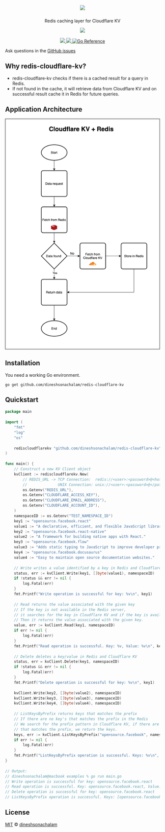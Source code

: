 <h1 align="center">
  <a href="https://github.com/marketplace/actions/markdown-autodocs">
    <img src="https://i.imgur.com/9Y1vNiT.png"/>
  </a>
</h1>
<p align="center">Redis caching layer for Cloudflare KV</p>

<p align="center">
    <a href="https://sonarcloud.io/dashboard?id=redis-cloudflare-kv">
        <img src="https://sonarcloud.io/api/project_badges/quality_gate?project=redis-cloudflare-kv"/>
    </a>
</p>

<p align="center">
    <a href="https://goreportcard.com/report/github.com/dineshsonachalam/redis-cloudflare-kv">
        <img src="https://goreportcard.com/badge/github.com/dineshsonachalam/redis-cloudflare-kv">
    </a>
    <a href="https://github.com/dineshsonachalam/redis-cloudflare-kv/actions/workflows/tests.yml">
        <img src="https://github.com/dineshsonachalam/redis-cloudflare-kv/actions/workflows/tests.yml/badge.svg"/>
    </a>
    <a href="https://pkg.go.dev/github.com/dineshsonachalam/redis-cloudflare-kv">
        <img src="https://pkg.go.dev/badge/github.com/dineshsonachalam/redis-cloudflare-kv.svg" alt="Go Reference">
    </a>
</p>

Ask questions in the <a href ="https://github.com/dineshsonachalam/redis-cloudflare-kv/issues">GitHub issues</a>


## Why redis-cloudflare-kv?

- redis-cloudflare-kv checks if there is a cached result for a query in Redis. 
- If not found in the cache, it will retrieve data from Cloudflare KV and on successful result cache it in Redis for future queries.

## Application Architecture

<img src="./architecture.png"/>

## Installation

You need a working Go environment.

```
go get github.com/dineshsonachalam/redis-cloudflare-kv
```

## Quickstart

<!-- MARKDOWN-AUTO-DOCS:START (CODE:src=./.github/examples/main.go) -->
<!-- The below code snippet is automatically added from ./.github/examples/main.go -->
```go
package main

import (
	"fmt"
	"log"
	"os"

	rediscloudflarekv "github.com/dineshsonachalam/redis-cloudflare-kv"
)

func main() {
	// Construct a new KV Client object
	kvClient := rediscloudflarekv.New(
		// REDIS_URL -> TCP Connection:  redis://<user>:<password>@<host>:<port>/<db_number>
		//              UNIX Connection: unix://<user>:<password>@</path/to/redis.sock>?db=<db_number>
		os.Getenv("REDIS_URL"),
		os.Getenv("CLOUDFLARE_ACCESS_KEY"),
		os.Getenv("CLOUDFLARE_EMAIL_ADDRESS"),
		os.Getenv("CLOUDFLARE_ACCOUNT_ID"),
	)
	namespaceID := os.Getenv("TEST_NAMESPACE_ID")
	key1 := "opensource.facebook.react"
	value1 := "A declarative, efficient, and flexible JavaScript library for building user interfaces."
	key2 := "opensource.facebook.react-native"
	value2 := "A framework for building native apps with React."
	key3 := "opensource.facebook.flow"
	value3 := "Adds static typing to JavaScript to improve developer productivity and code quality."
	key4 := "opensource.facebook.docusaurus"
	value4 := "Easy to maintain open source documentation websites."

	// Write writes a value identified by a key in Redis and Cloudflare KV
	status, err := kvClient.Write(key1, []byte(value1), namespaceID)
	if !status && err != nil {
		log.Fatal(err)
	}
	fmt.Printf("Write operation is successful for key: %v\n", key1)

	// Read returns the value associated with the given key
	// If the key is not available in the Redis server,
	// it searches for the key in Cloudflare KV and if the key is available, it writes the key/value in the Redis.
	// Then it returns the value associated with the given key.
	value, err := kvClient.Read(key1, namespaceID)
	if err != nil {
		log.Fatal(err)
	}
	fmt.Printf("Read operation is successful. Key: %v, Value: %v\n", key1, string(value))

	// Delete deletes a key/value in Redis and Cloudflare KV
	status, err = kvClient.Delete(key1, namespaceID)
	if !status && err != nil {
		log.Fatal(err)
	}
	fmt.Printf("Delete operation is successful for key: %v\n", key1)

	kvClient.Write(key2, []byte(value2), namespaceID)
	kvClient.Write(key3, []byte(value3), namespaceID)
	kvClient.Write(key4, []byte(value4), namespaceID)

	// ListKeysByPrefix returns keys that matches the prefix
	// If there are no key's that matches the prefix in the Redis
	// We search for the prefix pattern in Cloudflare KV, if there are keys
	// that matches the prefix, we return the keys.
	keys, err := kvClient.ListKeysByPrefix("opensource.facebook", namespaceID)
	if err != nil {
		log.Fatal(err)
	}
	fmt.Printf("ListKeysByPrefix operation is successful. Keys: %v\n", keys)
}

// Output:
// dineshsonachalam@macbook examples % go run main.go
// Write operation is successful for key: opensource.facebook.react
// Read operation is successful. Key: opensource.facebook.react, Value: A declarative, efficient, and flexible JavaScript library for building user interfaces.
// Delete operation is successful for key: opensource.facebook.react
// ListKeysByPrefix operation is successful. Keys: [opensource.facebook.docusaurus opensource.facebook.react-native opensource.facebook.flow]
```
<!-- MARKDOWN-AUTO-DOCS:END -->

## License

[MIT](https://choosealicense.com/licenses/mit/) © [dineshsonachalam](https://www.github.com/dineshsonachalam)